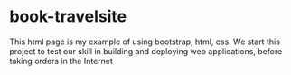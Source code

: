 # book-travelsite

This html page is my example of using bootstrap, html, css.
We start this project to test our skill in building and deploying web applications, before taking orders in the Internet
